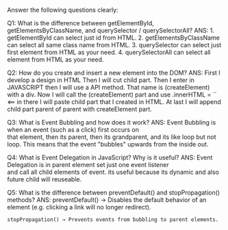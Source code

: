Answer the following questions clearly:

Q1: What is the difference between getElementById, getElementsByClassName, and querySelector / querySelectorAll?
ANS: 1. getElementById can select just id from HTML.
     2. getElementsByClassName can select all same class name from HTML.
     3. querySelector can select just first element from HTML as your need.
     4. querySelectorAll can select all element from HTML as your need.

Q2: How do you create and insert a new element into the DOM?
ANS: First I develop a design in HTML Then I will cut child part. Then I 
     enter in JAVASCRIPT then I will use a API method. That name is (createElement) with a div. Now I will call the (createElement) part and use .innerHTML = `` <== in there I will paste child part that I created in HTML. At last I will append child part parent of parent with createElement part. 

Q3: What is Event Bubbling and how does it work?
ANS: Event Bubbling is when an event (such as a click) first occurs on  
    that element, then its parent, then its grandparent, and its like loop but not loop. This means that the event "bubbles" upwards from the inside out.

Q4: What is Event Delegation in JavaScript? Why is it useful?
ANS: Event Delegation is in parent element set just one event listener  
    and call all child elements of event. 
    its useful because its dynamic and also future child will reuseable.

Q5: What is the difference between preventDefault() and stopPropagation() methods?
ANS: preventDefault() → Disables the default behavior of an element (e.g. 
    clicking a link will no longer redirect).

    stopPropagation() → Prevents events from bubbling to parent elements.